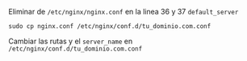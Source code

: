 Eliminar de ``/etc/nginx/nginx.conf`` en la linea 36 y 37 ``default_server``

    sudo cp nginx.conf /etc/nginx/conf.d/tu_dominio.com.conf

Cambiar las rutas y el ``server_name`` en ``/etc/nginx/conf.d/tu_dominio.com.conf``
